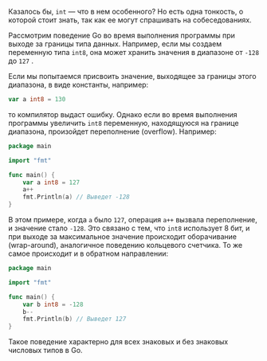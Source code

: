 Казалось бы, `int` — что в нем особенного? Но есть одна тонкость, о которой стоит знать, так как ее могут спрашивать на собеседованиях.

Рассмотрим поведение Go во время выполнения программы при выходе за границы типа данных. Например, если мы создаем переменную типа `int8`, она может хранить значения в диапазоне от `-128` до `127` .

Если мы попытаемся присвоить значение, выходящее за границы этого диапазона, в виде константы, например:
```go
var a int8 = 130
```

то компилятор выдаст ошибку. Однако если во время выполнения программы увеличить `int8` переменную, находящуюся на границе диапазона, произойдет переполнение (overflow). Например:
```go
package main

import "fmt"

func main() {
    var a int8 = 127
    a++
    fmt.Println(a) // Выведет -128
}
```
В этом примере, когда `a` было `127`, операция `a++` вызвала переполнение, и значение стало `-128`. Это связано с тем, что `int8` использует 8 бит, и при выходе за максимальное значение происходит оборачивание (wrap-around), аналогичное поведению кольцевого счетчика.
То же самое происходит и в обратном направлении:
```go
package main

import "fmt"

func main() {
    var b int8 = -128
    b--
    fmt.Println(b) // Выведет 127
}
```
Такое поведение характерно для всех знаковых и без знаковых числовых типов в Go.